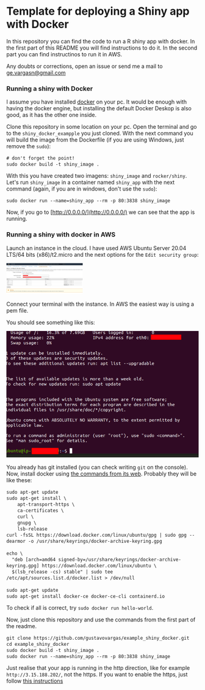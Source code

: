 # Template for deploying a Shiny app with Docker

In this repository you can find the code to run a R shiny app with docker. In the first part of this README you will find instructions to do it. In the second part you can find instructinos to run it in AWS.

Any doubts or corrections, open an issue or send me a mail to ge.vargasn@gmail.com

### Running a shiny with Docker

I assume you have installed [docker](https://www.docker.com/products/docker-desktop) on your pc. It would be enough with having the docker engine, but installing the default Docker Deskop is also good, as it has the other one inside.

Clone this repository in some location on your pc. Open the terminal and go to the `shiny_docker_exampple` you just cloned. With the next command you will build the image from the Dockerfile (if you are using Windows, just remove the `sudo`):

```
# don't forget the point!
sudo docker build -t shiny_image .
```

With this you have created two imagens: `shiny_image` and `rocker/shiny`. Let's run `shiny_image` in a container named `shiny_app` with the next command (again, if you are in windows, don't use the `sudo`):

```
sudo docker run --name=shiny_app --rm -p 80:3838 shiny_image
```

Now, if you go to [http://0.0.0.0/](http://0.0.0.0/) we can see that the app is running.


### Running a shiny with docker in AWS

Launch an instance in the cloud. I have used AWS Ubuntu Server 20.04 LTS/64 bits (x86)/t2.micro and the next options for the `Edit security group`:

<img src="aws_inbound_rules_shiny.png" alt="Rules for AWS Shiny app" width="200"/>


Connect your terminal with the instance. In AWS the easiest way is using a pem file.

You should see something like this:

![terminal connected to AWS](terminal_connected.png "Terminal connected to AWS")

You already has git installed (you can check writing `git` on the console). Now, install docker using [the commands from its web](https://docs.docker.com/engine/install/ubuntu/). Probably they will be like these:

```
sudo apt-get update
sudo apt-get install \
    apt-transport-https \
    ca-certificates \
    curl \
    gnupg \
    lsb-release
curl -fsSL https://download.docker.com/linux/ubuntu/gpg | sudo gpg --dearmor -o /usr/share/keyrings/docker-archive-keyring.gpg

echo \
  "deb [arch=amd64 signed-by=/usr/share/keyrings/docker-archive-keyring.gpg] https://download.docker.com/linux/ubuntu \
  $(lsb_release -cs) stable" | sudo tee /etc/apt/sources.list.d/docker.list > /dev/null

sudo apt-get update
sudo apt-get install docker-ce docker-ce-cli containerd.io
```

To check if all is correct, try `sudo docker run hello-world`.

Now, just clone this repository and use the commands from the first part of the readme. 

```
git clone https://github.com/gustavovargas/example_shiny_docker.git
cd example_shiny_docker
sudo docker build -t shiny_image .
sudo docker run --name=shiny_app --rm -p 80:3838 shiny_image
```

Just realise that your app is running in the http direction, like for example `http://3.15.188.202/`, not the https. If you want to enable the https, just follow [this instructions](https://support.rstudio.com/hc/en-us/articles/213733868-Running-Shiny-Server-with-a-Proxy)